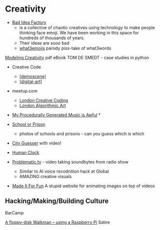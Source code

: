 Creativity
==========

* [Bad Idea Factory](https://biffud.com/)
    * is a collective of chaotic creatives using technology to make people thinking face emoji. We have been working in this space for hundreds of thousands of years.
    * Their ideas are sooo bad
    * [what3emojis](https://what3emojis.com/) parody piss-take of what3words

[Modeling Creativity](https://www.clips.uantwerpen.be/sites/default/files/modeling-creativity.pdf) pdf eBook TOM DE SMEDT - case studies in python

* Creative Code
    * [[demoscene]]
    * [[digital-art]]

* meetup.com
    * [London Creative Coding](https://www.meetup.com/london-creative-coding/)
    * [London Algorithmic Art](https://www.meetup.com/Algorithmic-Art/)

* [My Procedurally Generated Music is Awful](https://devlog.groovelet.com/p/procedurally-generated-music-is-awful)
    * 


* [School or Prison](https://www.schoolprison.com/)
    * photos of schools and prisons - can you guess which is which
* [City Guesser](https://virtualvacation.us/guess) with video!
* [Human Clock](https://humanclock.com/)

* [Problematic.tv](https://problematic.tv/) - video taking soundbytes from radio show
    * Similar to AI voice recodnition hack at Global
    * AMAZING creative visuals

* [Made It For Fun](https://madeitfor.fun/) A stupid website for animating images on top of videos

Hacking/Making/Building Culture
-------------------------------

BarCamp

[A floppy-disk Walkman – using a Raspberry Pi](https://shkspr.mobi/blog/2020/09/a-floppy-disk-mp3-player-using-a-raspberry-pi/) Satire


[//begin]: # "Autogenerated link references for markdown compatibility"
[demoscene]: demoscene.md "Demoscene"
[digital-art]: digital-art.md "Digital Art"
[//end]: # "Autogenerated link references"